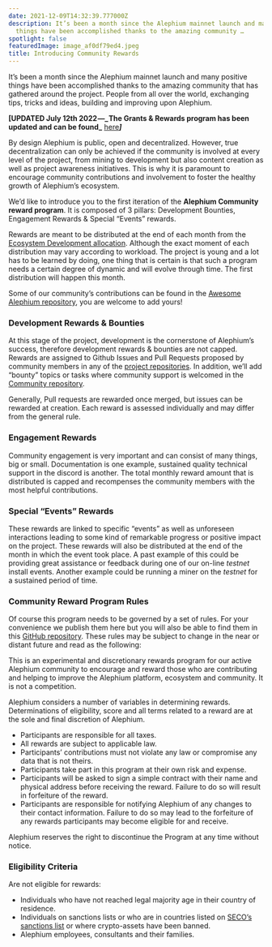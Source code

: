 ```yaml
---
date: 2021-12-09T14:32:39.777000Z
description: It’s been a month since the Alephium mainnet launch and many positive
  things have been accomplished thanks to the amazing community …
spotlight: false
featuredImage: image_af0df79ed4.jpeg
title: Introducing Community Rewards
---
```

It’s been a month since the Alephium mainnet launch and many positive things have been accomplished thanks to the amazing community that has gathered around the project. People from all over the world, exchanging tips, tricks and ideas, building and improving upon Alephium.

**\[UPDATED July 12th 2022 —_ The Grants & Rewards program has been updated and can be found_** [here](https://github.com/alephium/community/blob/master/Grant%26RewardProgram.md)**_\]_**

By design Alephium is public, open and decentralized. However, true decentralization can only be achieved if the community is involved at every level of the project, from mining to development but also content creation as well as project awareness initiatives. This is why it is paramount to encourage community contributions and involvement to foster the healthy growth of Alephium’s ecosystem.

We’d like to introduce you to the first iteration of the **Alephium Community reward program**. It is composed of 3 pillars: Development Bounties, Engagement Rewards & Special “Events” rewards.

Rewards are meant to be distributed at the end of each month from the [Ecosystem Development allocation](/news/post/alephium-tokenomics-61d59b51029c). Although the exact moment of each distribution may vary according to workload. The project is young and a lot has to be learned by doing, one thing that is certain is that such a program needs a certain degree of dynamic and will evolve through time. The first distribution will happen this month.

Some of our community’s contributions can be found in the [Awesome Alephium repository](https://github.com/alephium/awesome-alephium), you are welcome to add yours!

### Development Rewards & Bounties

At this stage of the project, development is the cornerstone of Alephium’s success, therefore development rewards & bounties are not capped.   
Rewards are assigned to Github Issues and Pull Requests proposed by community members in any of the [project repositories](https://github.com/orgs/alephium/repositories). In addition, we’ll add “bounty” topics or tasks where community support is welcomed in the [Community repository](https://github.com/alephium/community).

Generally, Pull requests are rewarded once merged, but issues can be rewarded at creation. Each reward is assessed individually and may differ from the general rule.

### Engagement Rewards

Community engagement is very important and can consist of many things, big or small. Documentation is one example, sustained quality technical support in the discord is another. The total monthly reward amount that is distributed is capped and recompenses the community members with the most helpful contributions.

### Special “Events” Rewards

These rewards are linked to specific “events” as well as unforeseen interactions leading to some kind of remarkable progress or positive impact on the project. These rewards will also be distributed at the end of the month in which the event took place. A past example of this could be providing great assistance or feedback during one of our on-line _testnet_ install events. Another example could be running a miner on the _testnet_ for a sustained period of time.

### Community Reward Program Rules

Of course this program needs to be governed by a set of rules. For your convenience we publish them here but you will also be able to find them in this [GitHub repository](https://github.com/alephium/community). These rules may be subject to change in the near or distant future and read as the following:

This is an experimental and discretionary rewards program for our active Alephium community to encourage and reward those who are contributing and helping to improve the Alephium platform, ecosystem and community. It is not a competition.

Alephium considers a number of variables in determining rewards. Determinations of eligibility, score and all terms related to a reward are at the sole and final discretion of Alephium.

- Participants are responsible for all taxes.
- All rewards are subject to applicable law.
- Participants’ contributions must not violate any law or compromise any data that is not theirs.
- Participants take part in this program at their own risk and expense.
- Participants will be asked to sign a simple contract with their name and physical address before receiving the reward. Failure to do so will result in forfeiture of the reward.
- Participants are responsible for notifying Alephium of any changes to their contact information. Failure to do so may lead to the forfeiture of any rewards participants may become eligible for and receive.

Alephium reserves the right to discontinue the Program at any time without notice.

### Eligibility Criteria

Are not eligible for rewards:

- Individuals who have not reached legal majority age in their country of residence.
- Individuals on sanctions lists or who are in countries listed on [SECO’s sanctions list](https://www.seco.admin.ch/seco/fr/home/Aussenwirtschaftspolitik_Wirtschaftliche_Zusammenarbeit/Wirtschaftsbeziehungen/exportkontrollen-und-sanktionen/sanktionen-embargos/sanktionsmassnahmen.html) or where crypto-assets have been banned.
- Alephium employees, consultants and their families.
